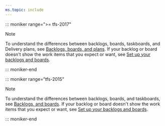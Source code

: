 ```yaml
---
ms.topic: include
---
```



::: moniker range=">= tfs-2017"

> [!NOTE]
> To understand the differences between backlogs, boards, taskboards, and Delivery plans, see [Backlogs, boards, and plans](/azure/devops/boards/backlogs/backlogs-boards-plans.md). If your backlog or board doesn't show the work items that you expect or want, see [Set up your backlogs and boards](/azure/devops/boards/backlogs/set-up-your-backlog.md). 

::: moniker-end

::: moniker range="tfs-2015"

> [!NOTE]
> To understand the differences between backlogs, boards, and taskboards, see [Backlogs, and boards](/azure/devops/boards/backlogs/backlogs-boards-plans.md). If your backlog or board doesn't show the work items that you expect or want, see [Set up your backlogs and boards](/azure/devops/boards/backlogs/set-up-your-backlog.md). 

::: moniker-end
